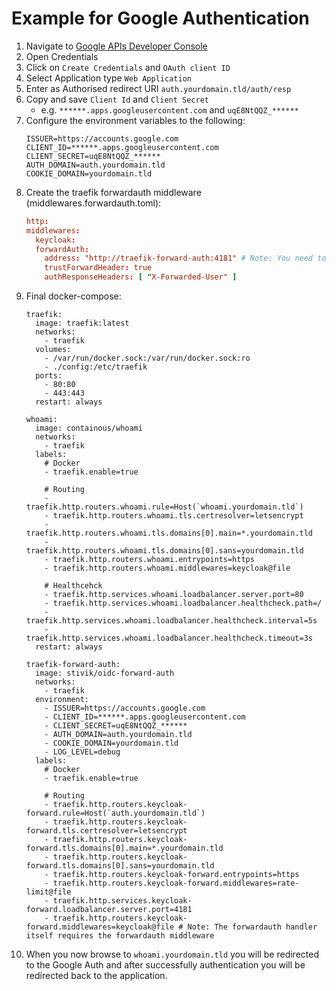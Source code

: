 # Example for Google Authentication
1. Navigate to [Google APIs Developer Console](https://console.developers.google.com/apis/dashboard)
2. Open Credentials
3. Click on `Create Credentials` and `OAuth client ID`
4. Select Application type `Web Application`
5. Enter as Authorised redirect URI `auth.yourdomain.tld/auth/resp`
6. Copy and save `Client Id` and `Client Secret`
    - e.g. `******.apps.googleusercontent.com` and `uqE8NtQQZ_******`
7. Configure the environment variables to the following:
    ```
    ISSUER=https://accounts.google.com
    CLIENT_ID=******.apps.googleusercontent.com
    CLIENT_SECRET=uqE8NtQQZ_******
    AUTH_DOMAIN=auth.yourdomain.tld
    COOKIE_DOMAIN=yourdomain.tld
    ```
8. Create the traefik forwardauth middleware (middlewares.forwardauth.toml):
    ```toml
    http:
    middlewares:
      keycloak:
      forwardAuth:
        address: "http://traefik-forward-auth:4181" # Note: You need to use the internal DNS name (e.g. docker container nmae)
        trustForwardHeader: true
        authResponseHeaders: [ "X-Forwarded-User" ]
    ```
9. Final docker-compose:
    ````
    traefik:
      image: traefik:latest
      networks:
        - traefik
      volumes:
        - /var/run/docker.sock:/var/run/docker.sock:ro
        - ./config:/etc/traefik
      ports:
        - 80:80
        - 443:443
      restart: always

    whoami:
      image: containous/whoami
      networks:
        - traefik
      labels:
        # Docker
        - traefik.enable=true

        # Routing
        - traefik.http.routers.whoami.rule=Host(`whoami.yourdomain.tld`)
        - traefik.http.routers.whoami.tls.certresolver=letsencrypt
        - traefik.http.routers.whoami.tls.domains[0].main=*.yourdomain.tld
        - traefik.http.routers.whoami.tls.domains[0].sans=yourdomain.tld
        - traefik.http.routers.whoami.entrypoints=https
        - traefik.http.routers.whoami.middlewares=keycloak@file

        # Healthcehck
        - traefik.http.services.whoami.loadbalancer.server.port=80
        - traefik.http.services.whoami.loadbalancer.healthcheck.path=/
        - traefik.http.services.whoami.loadbalancer.healthcheck.interval=5s
        - traefik.http.services.whoami.loadbalancer.healthcheck.timeout=3s
      restart: always

    traefik-forward-auth:
      image: stivik/oidc-forward-auth
      networks:
        - traefik
      environment:
        - ISSUER=https://accounts.google.com
        - CLIENT_ID=******.apps.googleusercontent.com
        - CLIENT_SECRET=uqE8NtQQZ_******
        - AUTH_DOMAIN=auth.yourdomain.tld
        - COOKIE_DOMAIN=yourdomain.tld
        - LOG_LEVEL=debug
      labels:
        # Docker
        - traefik.enable=true

        # Routing
        - traefik.http.routers.keycloak-forward.rule=Host(`auth.yourdomain.tld`)
        - traefik.http.routers.keycloak-forward.tls.certresolver=letsencrypt
        - traefik.http.routers.keycloak-forward.tls.domains[0].main=*.yourdomain.tld
        - traefik.http.routers.keycloak-forward.tls.domains[0].sans=yourdomain.tld
        - traefik.http.routers.keycloak-forward.entrypoints=https
        - traefik.http.routers.keycloak-forward.middlewares=rate-limit@file
        - traefik.http.services.keycloak-forward.loadbalancer.server.port=4181
        - traefik.http.routers.keycloak-forward.middlewares=keycloak@file # Note: The forwardauth handler itself requires the forwardauth middleware
    ````
10. When you now browse to `whoami.yourdomain.tld` you will be redirected to the Google Auth and after successfully authentication you will be redirected back to the application.